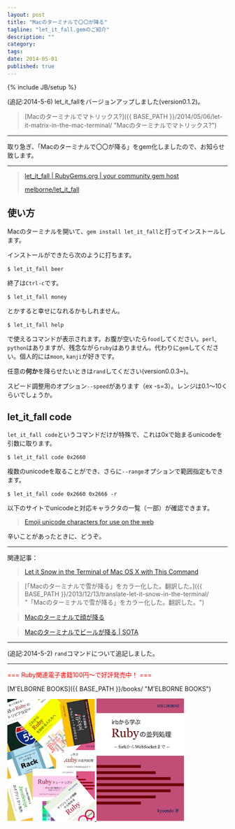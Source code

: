 ```yaml
---
layout: post
title: "Macのターミナルで〇〇が降る"
tagline: "let_it_fall.gemのご紹介"
description: ""
category: 
tags: 
date: 2014-05-01
published: true
---
```

{% include JB/setup %}

(追記:2014-5-6) let_it_fallをバージョンアップしました(version0.1.2)。

> [Macのターミナルでマトリックス?]({{ BASE_PATH }}/2014/05/06/let-it-matrix-in-the-mac-terminal/ "Macのターミナルでマトリックス?")

---

取り急ぎ、「Macのターミナルで〇〇が降る」をgem化しましたので、お知らせ致します。

---

> [let_it_fall | RubyGems.org | your community gem host](https://rubygems.org/gems/let_it_fall "let_it_fall | RubyGems.org | your community gem host")
> 
> [melborne/let_it_fall](https://github.com/melborne/let_it_fall "melborne/let_it_fall")

## 使い方

Macのターミナルを開いて、`gem install let_it_fall`と打ってインストールします。

インストールができたら次のように打ちます。

    $ let_it_fall beer

終了は`Ctrl-c`です。

    $ let_it_fall money

とかすると幸せになれるかもしれません。

    $ let_it_fall help

で使えるコマンドが表示されます。お腹が空いたら`food`してください。`perl`, `python`はありますが、残念ながら`ruby`はありません。代わりに`gem`してください。個人的には`moon`, `kanji`が好きです。

任意の**何か**を降らせたいときは`rand`してください(version0.0.3~)。


スピード調整用のオプション`--speed`があります（ex -s=3）。レンジは0.1〜10くらいでしょうか。

## let_it_fall code
`let_it_fall code`というコマンドだけが特殊で、これは0xで始まるunicodeを引数に取ります。

    $ let_it_fall code 0x2660

複数のunicodeを取ることができ、さらに`--range`オプションで範囲指定もできます。

    $ let_it_fall code 0x2660 0x2666 -r

以下のサイトでunicodeと対応キャラクタの一覧（一部）が確認できます。

> [Emoji unicode characters for use on the web](http://apps.timwhitlock.info/emoji/tables/unicode "Emoji unicode characters for use on the web")


辛いことがあったときに、どうぞ。

---

関連記事：

> [Let it Snow in the Terminal of Mac OS X with This Command](http://osxdaily.com/2013/12/06/snow-terminal-mac-os-x-command/ "Let it Snow in the Terminal of Mac OS X with This Command")

> [「Macのターミナルで雪が降る」をカラー化した。翻訳した。]({{ BASE_PATH }}/2013/12/13/translate-let-it-snow-in-the-terminal/ "「Macのターミナルで雪が降る」をカラー化した。翻訳した。")

> [Macのターミナルで顔が降る](http://melborne.github.io/2014/04/30/let-it-smile-in-the-terminal/ "Macのターミナルで顔が降る")

> [Macのターミナルでビールが降る | SOTA](http://deeeet.com/writing/2014/04/30/beer-on-terminal/ "Macのターミナルでビールが降る | SOTA")

---

(追記:2014-5-2) `rand`コマンドについて追記しました。

---

<p style='color:red'>=== Ruby関連電子書籍100円〜で好評発売中！ ===</p>

[M'ELBORNE BOOKS]({{ BASE_PATH }}/books/ "M'ELBORNE BOOKS")

<a href="{{ BASE_PATH }}/books/">
  <img src="/assets/images/books/ruby_pack8.png" alt="pack8" style="width:200px" />
</a>
<a href="{{ BASE_PATH }}/books/">
  <img src="/assets/images/books/ruby_parallel_cover.png" alt="ruby_parallel" style="width:200px" />
</a>


